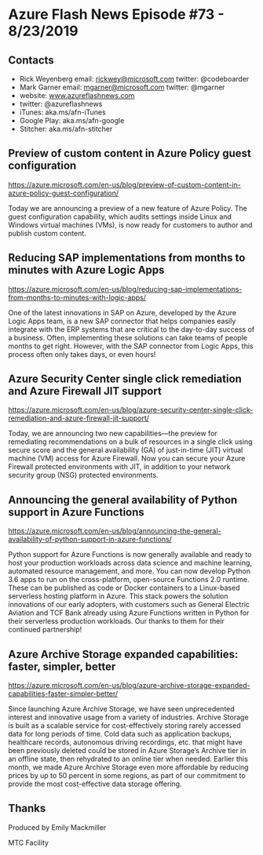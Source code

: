 # Azure Flash News Episode #73 - 8/23/2019

## Contacts
* Rick Weyenberg  email: rickwey@microsoft.com twitter: @codeboarder
* Mark Garner email: mgarner@microsoft.com twitter: @mgarner
* website: www.azureflashnews.com
* twitter: @azureflashnews
* iTunes: aka.ms/afn-iTunes
* Google Play: aka.ms/afn-google
* Stitcher: aka.ms/afn-stitcher

## Preview of custom content in Azure Policy guest configuration
https://azure.microsoft.com/en-us/blog/preview-of-custom-content-in-azure-policy-guest-configuration/

Today we are announcing a preview of a new feature of Azure Policy. The guest configuration capability, which audits settings inside Linux and Windows virtual machines (VMs), is now ready for customers to author and publish custom content.

## Reducing SAP implementations from months to minutes with Azure Logic Apps
https://azure.microsoft.com/en-us/blog/reducing-sap-implementations-from-months-to-minutes-with-logic-apps/

One of the latest innovations in SAP on Azure, developed by the Azure Logic Apps team, is a new SAP connector that helps companies easily integrate with the ERP systems that are critical to the day-to-day success of a business. Often, implementing these solutions can take teams of people months to get right. However, with the SAP connector from Logic Apps, this process often only takes days, or even hours!

## Azure Security Center single click remediation and Azure Firewall JIT support
https://azure.microsoft.com/en-us/blog/azure-security-center-single-click-remediation-and-azure-firewall-jit-support/

Today, we are announcing two new capabilities—the preview for remediating recommendations on a bulk of resources in a single click using secure score and the general availability (GA) of just-in-time (JIT) virtual machine (VM) access for Azure Firewall. Now you can secure your Azure Firewall protected environments with JIT, in addition to your network security group (NSG) protected environments.

## Announcing the general availability of Python support in Azure Functions
https://azure.microsoft.com/en-us/blog/announcing-the-general-availability-of-python-support-in-azure-functions/

Python support for Azure Functions is now generally available and ready to host your production workloads across data science and machine learning, automated resource management, and more. You can now develop Python 3.6 apps to run on the cross-platform, open-source Functions 2.0 runtime. These can be published as code or Docker containers to a Linux-based serverless hosting platform in Azure. This stack powers the solution innovations of our early adopters, with customers such as General Electric Aviation and TCF Bank already using Azure Functions written in Python for their serverless production workloads. Our thanks to them for their continued partnership!

## Azure Archive Storage expanded capabilities: faster, simpler, better
https://azure.microsoft.com/en-us/blog/azure-archive-storage-expanded-capabilities-faster-simpler-better/

Since launching Azure Archive Storage, we have seen unprecedented interest and innovative usage from a variety of industries. Archive Storage is built as a scalable service for cost-effectively storing rarely accessed data for long periods of time. Cold data such as application backups, healthcare records, autonomous driving recordings, etc. that might have been previously deleted could be stored in Azure Storage’s Archive tier in an offline state, then rehydrated to an online tier when needed. Earlier this month, we made Azure Archive Storage even more affordable by reducing prices by up to 50 percent in some regions, as part of our commitment to provide the most cost-effective data storage offering.

## Thanks
Produced by Emily Mackmiller

MTC Facility
